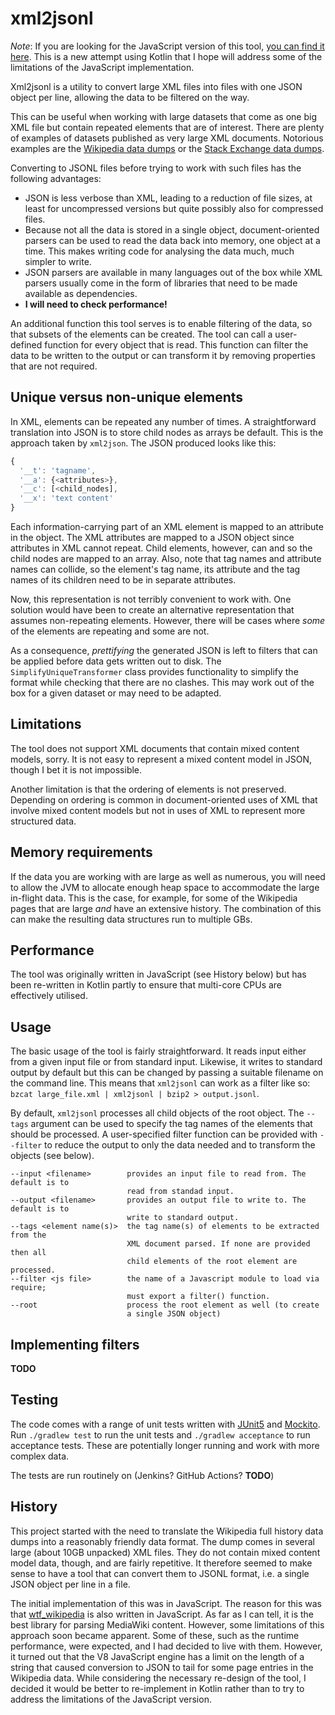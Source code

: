 # xml2jsonl

*Note*: If you are looking for the JavaScript version of this tool, [you can find it here](). This is a new attempt using Kotlin that I hope will address some of the limitations of the JavaScript implementation.

Xml2jsonl is a utility to convert large XML files into files with one JSON object per line, allowing the data to be filtered on the way.

This can be useful when working with large datasets that come as one
big XML file but contain repeated elements that are of interest. There
are plenty of examples of datasets published as very large XML
documents. Notorious examples are the [Wikipedia data
dumps](https://dumps.wikimedia.org/backup-index.html) or the
[Stack Exchange data
dumps](https://archive.org/details/stackexchange).

Converting to JSONL files before trying to work with such files has the following advantages:

* JSON is less verbose than XML, leading to a reduction of file sizes, at least for uncompressed
  versions but quite possibly also for compressed files.
* Because not all the data is stored in a single object, document-oriented parsers can be used to
  read the data back into memory, one object at a time. This makes writing code for analysing the
  data much, much simpler to write.
* JSON parsers are available in many languages out of the box while XML parsers usually come in the
  form of libraries that need to be made available as dependencies.
* **I will need to check performance!**

An additional function this tool serves is to enable filtering of the
data, so that subsets of the elements can be created. The tool can
call a user-defined function for every object that is read.  This
function can filter the data to be written to the output or can
transform it by removing properties that are not required.

## Unique versus non-unique elements

In XML, elements can be repeated any number of times. A
straightforward translation into JSON is to store child nodes as
arrays be default. This is the approach taken by `xml2json`. The JSON
produced looks like this:

```javascript
{
  '__t': 'tagname', 
  '__a': {<attributes>},
  '__c': [<child_nodes],
  '__x': 'text content'
}
```

Each information-carrying part of an XML element is mapped to an
attribute in the object. The XML attributes are mapped to a JSON
object since attributes in XML cannot repeat. Child elements, however,
can and so the child nodes are mapped to an array. Also, note that tag
names and attribute names can collide, so the element's tag name, its
attribute and the tag names of its children need to be in separate
attributes.

Now, this representation is not terribly convenient to work with. One
solution would have been to create an alternative representation that
assumes non-repeating elements. However, there will be cases where *some*
of the elements are repeating and some are not.

As a consequence, *prettifying* the generated JSON is left to filters
that can be applied before data gets written out to disk. The
`SimplifyUniqueTransformer` class provides functionality to simplify
the format while checking that there are no clashes. This may work out
of the box for a given dataset or may need to be adapted.

## Limitations

The tool does not support XML documents that contain mixed content
models, sorry. It is not easy to represent a mixed content model in
JSON, though I bet it is not impossible.

Another limitation is that the ordering of elements is not preserved.
Depending on ordering is common in document-oriented uses of XML that
involve mixed content models but not in uses of XML to represent more
structured data.

## Memory requirements

If the data you are working with are large as well as numerous, you will need to allow the JVM to allocate enough heap space to accommodate the large in-flight data. This is the case, for example, for some of the Wikipedia pages that are large *and* have an extensive history. The combination of this can make the resulting data structures run to multiple GBs.

## Performance

The tool was originally written in JavaScript (see History below) but has been re-written in Kotlin partly to ensure that multi-core CPUs are effectively utilised.

## Usage

The basic usage of the tool is fairly straightforward. It reads input either from a given input file or from standard input. Likewise, it writes to standard output by default but this can be changed by passing a suitable filename on the command line. This means that `xml2jsonl` can work as a filter like so: `bzcat large_file.xml | xml2jsonl | bzip2 > output.jsonl`.

By default, `xml2jsonl` processes all child objects of the root object. The `--tags` argument can be used to specify the tag names of the elements that should be processed. A user-specified filter function can be provided with `--filter` to reduce the output to only the data needed and to transform the objects (see below).

```
--input <filename>        provides an input file to read from. The default is to 
                          read from standad input.
--output <filename>       provides an output file to write to. The default is to 
                          write to standard output.
--tags <element name(s)>  the tag name(s) of elements to be extracted from the 
                          XML document parsed. If none are provided then all
                          child elements of the root element are processed.
--filter <js file>        the name of a Javascript module to load via require; 
                          must export a filter() function.
--root                    process the root element as well (to create
                          a single JSON object)
```

## Implementing filters

**TODO**

## Testing

The code comes with a range of unit tests written with
[JUnit5](https://junit.org/junit5/) and [Mockito](https://site.mockito.org/). Run `./gradlew test` to run the unit tests and `./gradlew acceptance` to run acceptance tests. These are potentially longer running and work with more complex data.

The tests are run routinely on (Jenkins? GitHub Actions? **TODO**)

## History

This project started with the need to translate the Wikipedia full history data dumps into a reasonably friendly data 
format. The dump comes in several large (about 10GB unpacked) XML files. They do not contain mixed content model data, 
though, and are fairly repetitive. It therefore seemed to make sense to have a tool that can convert them to JSONL format, 
i.e. a single JSON object per line in a file.

The initial implementation of this was in JavaScript. The reason for this was that 
[wtf_wikipedia](https://github.com/spencermountain/wtf_wikipedia) is also written in JavaScript. As far as I can tell, 
it is the best library for parsing MediaWiki content. However, some limitations of this approach soon became apparent. 
Some of these, such as the runtime performance, were expected, and I had decided to live with them. However, it turned
out that the V8 JavaScript engine has a limit on the length of a string that caused conversion to JSON to tail for some 
page entries in the Wikipedia data. While considering the necessary re-design of the tool, I decided it would be better
to re-implement in Kotlin rather than to try to address the limitations of the JavaScript version.